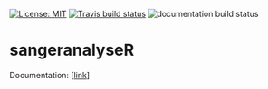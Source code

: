 <!-- badges: start -->
[![License: MIT](https://img.shields.io/badge/License-MIT-yellow.svg)](https://opensource.org/licenses/MIT) [![Travis build status](https://travis-ci.org/roblanf/sangeranalyseR.svg?branch=master)](https://travis-ci.org/roblanf/sangeranalyseR) ![documentation build status](https://readthedocs.org/projects/pip/badge/)
<!-- badges: end -->
  
sangeranalyseR
==============

Documentation: [[link](https://sangeranalyser-documentation.readthedocs.io/en/latest/)]
